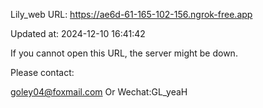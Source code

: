 Lily_web URL: https://ae6d-61-165-102-156.ngrok-free.app

Updated at: 2024-12-10 16:41:42

If you cannot open this URL, the server might be down.

Please contact: 

goley04@foxmail.com Or Wechat:GL_yeaH